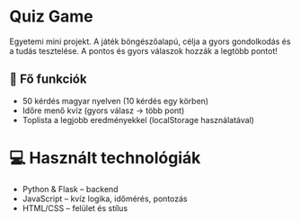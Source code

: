 # Quiz Game
Egyetemi mini projekt. A játék böngészőalapú, célja a gyors gondolkodás és a tudás tesztelése. A pontos és gyors válaszok hozzák a legtöbb pontot!

## 🚀 Fő funkciók
- 50 kérdés magyar nyelven (10 kérdés egy körben)
- Időre menő kvíz (gyors válasz → több pont)
- Toplista a legjobb eredményekkel (localStorage használatával)

# 💻 Használt technológiák
- Python & Flask – backend
- JavaScript – kvíz logika, időmérés, pontozás
- HTML/CSS – felület és stílus
